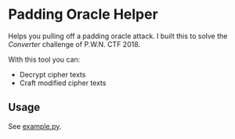 # Padding Oracle Helper
Helps you pulling off a padding oracle attack. I built this to solve the *Converter* challenge of P.W.N. CTF 2018.

With this tool you can:
- Decrypt cipher texts
- Craft modified cipher texts

## Usage
See [example.py](example.py).
